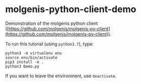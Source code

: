# molgenis-python-client-demo
Demonstration of the molgenis python client 
([https://github.com/molgenis/molgenis-py-client](https://github.com/molgenis/molgenis-py-client)).

To run this tutorial (using `python3.7`), type:
```
python3 -m virtualenv env
source env/bin/activate
pip3 install -e .
python3 Demo.py
```

If you want to leave the environment, use `deactivate`.